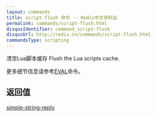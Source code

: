 ```yaml
---
layout: commands
title: script-flush 命令 -- Redis中文资料站
permalink: commands/script-flush.html
disqusIdentifier: command_script-flush
disqusUrl: http://redis.cn/commands/script-flush.html
commandsType: scripting
---
```


清空Lua脚本缓存
Flush the Lua scripts cache.

更多细节信息请参考[EVAL](/commands/eval.html)命令。

## 返回值

[simple-string-reply](/topics/protocol.html#simple-string-reply)
